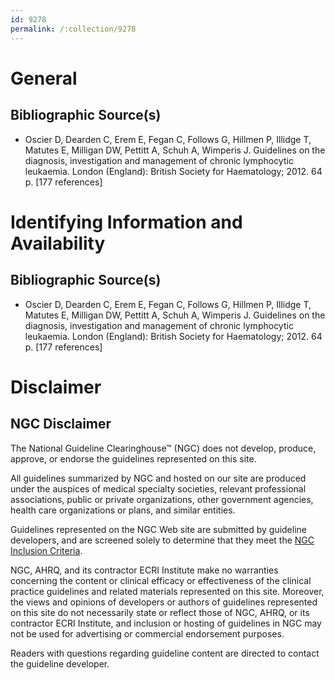 ```yaml
---
id: 9278
permalink: /:collection/9278
---
```


# General

## Bibliographic Source(s)

- Oscier D, Dearden C, Erem E, Fegan C, Follows G, Hillmen P, Illidge T, Matutes E, Milligan DW, Pettitt A, Schuh A, Wimperis J. Guidelines on the diagnosis, investigation and management of chronic lymphocytic leukaemia. London (England): British Society for Haematology; 2012. 64 p. [177 references]

# Identifying Information and Availability

## Bibliographic Source(s)

- Oscier D, Dearden C, Erem E, Fegan C, Follows G, Hillmen P, Illidge T, Matutes E, Milligan DW, Pettitt A, Schuh A, Wimperis J. Guidelines on the diagnosis, investigation and management of chronic lymphocytic leukaemia. London (England): British Society for Haematology; 2012. 64 p. [177 references]

# Disclaimer

## NGC Disclaimer

The National Guideline Clearinghouse™ (NGC) does not develop, produce, approve, or endorse the guidelines represented on this site.

All guidelines summarized by NGC and hosted on our site are produced under the auspices of medical specialty societies, relevant professional associations, public or private organizations, other government agencies, health care organizations or plans, and similar entities.

Guidelines represented on the NGC Web site are submitted by guideline developers, and are screened solely to determine that they meet the [NGC Inclusion Criteria](/help-and-about/summaries/inclusion-criteria).

NGC, AHRQ, and its contractor ECRI Institute make no warranties concerning the content or clinical efficacy or effectiveness of the clinical practice guidelines and related materials represented on this site. Moreover, the views and opinions of developers or authors of guidelines represented on this site do not necessarily state or reflect those of NGC, AHRQ, or its contractor ECRI Institute, and inclusion or hosting of guidelines in NGC may not be used for advertising or commercial endorsement purposes.

Readers with questions regarding guideline content are directed to contact the guideline developer.

